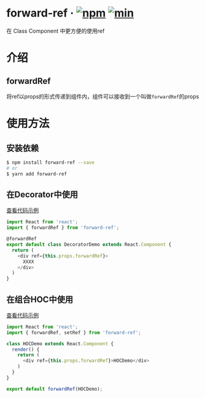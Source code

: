 # forward-ref &middot; [![npm](https://img.shields.io/npm/v/forward-ref.svg?style=popout)](https://www.npmjs.com/package/forward-ref) [![min](https://badgen.net/bundlephobia/min/forward-ref)](https://bundlephobia.com/result?p=forward-ref)
在 Class Component 中更方便的使用ref

# 介绍

## forwardRef
将ref以props的形式传递到组件内，组件可以接收到一个叫做`forwardRef`的props


# 使用方法

## 安装依赖
```sh
$ npm install forward-ref --save
# or
$ yarn add forward-ref
```
## 在Decorator中使用
[查看代码示例](https://github.com/wowlusitong/forward-ref/blob/master/packages/examples/src/scripts/components/DecoratorDemo.js)

```js
import React from 'react';
import { forwardRef } from 'forward-ref';

@forwardRef
export default class DecoratorDemo extends React.Component {
  return (
    <div ref={this.props.forwardRef}>
      XXXX
    </div>
  )
}

```


## 在组合HOC中使用
[查看代码示例](https://github.com/wowlusitong/forward-ref/blob/master/packages/examples/src/scripts/components/HOCDemo.js)
```js
import React from 'react';
import { forwardRef, setRef } from 'forward-ref';

class HOCDemo extends React.Component {
  render() {
    return (
      <div ref={this.props.forwardRef}>HOCDemo</div>
    )
  }
}

export default forwardRef(HOCDemo);

```
